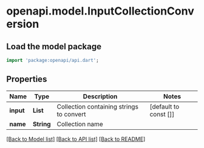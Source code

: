 # openapi.model.InputCollectionConversion

## Load the model package
```dart
import 'package:openapi/api.dart';
```

## Properties
Name | Type | Description | Notes
------------ | ------------- | ------------- | -------------
**input** | **List<String>** | Collection containing strings to convert | [default to const []]
**name** | **String** | Collection name | 

[[Back to Model list]](../README.md#documentation-for-models) [[Back to API list]](../README.md#documentation-for-api-endpoints) [[Back to README]](../README.md)


